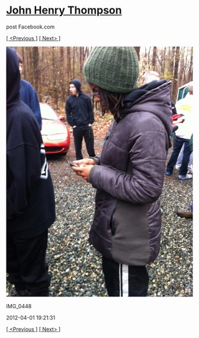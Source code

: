 # [John Henry Thompson](../README.md)
post Facebook.com

[[ <Previous ]](2012-04-01-16.md) [[ Next> ]](2012-04-01-18.md)

[![](../media/2012-04-01/Paintball-14th-B-day-IMG_0448.jpg)](../README.md)

IMG_0448

2012-04-01 19:21:31

[[ <Previous ]](2012-04-01-16.md) [[ Next> ]](2012-04-01-18.md)